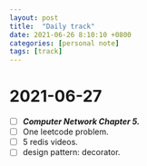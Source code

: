 ```yaml
---
layout: post
title:  "Daily track"
date: 2021-06-26 8:10:10 +0800
categories: [personal note]
tags: [track]
---
```


# 2021-06-27
- [ ] ***Computer Network Chapter 5.***
- [ ] One leetcode problem.  
- [ ] 5 redis videos.  
- [ ] design pattern: decorator.  